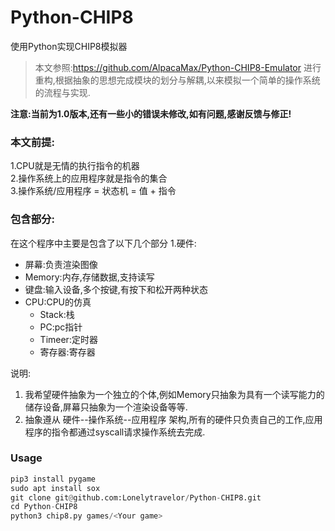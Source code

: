 # Python-CHIP8
使用Python实现CHIP8模拟器

> 本文参照:https://github.com/AlpacaMax/Python-CHIP8-Emulator 进行重构,根据抽象的思想完成模块的划分与解耦,以来模拟一个简单的操作系统的流程与实现.

**注意:当前为1.0版本,还有一些小的错误未修改,如有问题,感谢反馈与修正!**

### 本文前提:
1.CPU就是无情的执行指令的机器  
2.操作系统上的应用程序就是指令的集合  
3.操作系统/应用程序 = 状态机 = 值 + 指令  

### 包含部分:
在这个程序中主要是包含了以下几个部分
1.硬件:
  - 屏幕:负责渲染图像  
  - Memory:内存,存储数据,支持读写  
  - 键盘:输入设备,多个按键,有按下和松开两种状态  
  - CPU:CPU的仿真  
    - Stack:栈  
    - PC:pc指针  
    - Timeer:定时器  
    - 寄存器:寄存器  
    

说明:
1. 我希望硬件抽象为一个独立的个体,例如Memory只抽象为具有一个读写能力的储存设备,屏幕只抽象为一个渲染设备等等.
2. 抽象遵从 硬件--操作系统--应用程序 架构,所有的硬件只负责自己的工作,应用程序的指令都通过syscall请求操作系统去完成.

### Usage
```python
pip3 install pygame
sudo apt install sox
git clone git@github.com:Lonelytravelor/Python-CHIP8.git
cd Python-CHIP8
python3 chip8.py games/<Your game>
```
